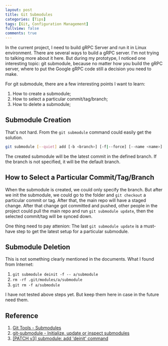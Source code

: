```yaml
---
layout: post
title: Git Submodules
categories: [Tips]
tags: [Git, Configuration Management]
fullview: false
comments: true
---
```


In the current project, I need to build gRPC Server and run it in Linux environment. There are several ways to build a gRPC server. I'm not trying to talking more about it here. But during my prototype, I noticed one interesting topic: git submodule, because no matter how you build the gRPC server, where to put the Google gRPC code still a decision you need to make.

For git submodule, there are a few interesting points I want to learn:

1. How to create a submodule;
2. How to select a particular commit/tag/branch;
3. How to delete a submodule;

## Submodule Creation

That's not hard. From the `git submodule` command could easily get the solution. 

```bash
git submodule [--quiet] add [-b <branch>] [-f|--force] [--name <name>] [--reference <repository>] [--] <repository> [<path>]
```

The created submodule will be the latest commit in the defined branch. If the branch is not specified, it will be the default branch.

## How to Select a Particular Commit/Tag/Branch

When the submodule is created, we could only specify the branch. But after we init the submodule, we could go to the folder and `git checkout` a particular commit or tag. After that, the main repo will have a staged change. After that change got committed and pushed, other people in the project could pull the main repo and run `git submodule update`, then the selected commit/tag will be synced down. 

One thing need to pay attenion: The last `git submodule update` is a must-have step to get the latest setup for a particular submodule.

## Submodule Deletion

This is not something clearly mentioned in the documents. What I found from Internet:

1. `git submodule deinit -f -- a/submodule`
2. `rm -rf .git/modules/a/submodule`
3. `git rm -f a/submodule`

I have not tested above steps yet. But keep them here in case in the future need them.

## Reference

1. [Git Tools - Submodules](https://git-scm.com/book/en/v2/Git-Tools-Submodules)
2. [git-submodule - Initialize, update or inspect submodules](https://git-scm.com/docs/git-submodule)
3. [[PATCH v3] submodule: add 'deinit' command](http://git.661346.n2.nabble.com/PATCH-v3-submodule-add-deinit-command-td7576946.html)